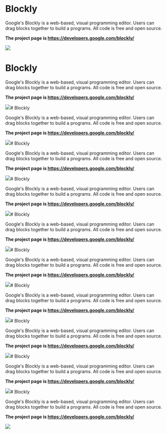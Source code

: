# Blockly

Google's Blockly is a web-based, visual programming editor.  Users can drag
blocks together to build a programs.  All code is free and open source.

**The project page is https://developers.google.com/blockly/**

![](https://developers.google.com/blockly/sample.png)
# Blockly

Google's Blockly is a web-based, visual programming editor.  Users can drag
blocks together to build a programs.  All code is free and open source.

**The project page is https://developers.google.com/blockly/**

![](https://developers.google.com/blockly/sample.png)# Blockly

Google's Blockly is a web-based, visual programming editor.  Users can drag
blocks together to build a programs.  All code is free and open source.

**The project page is https://developers.google.com/blockly/**

![](https://developers.google.com/blockly/sample.png)# Blockly

Google's Blockly is a web-based, visual programming editor.  Users can drag
blocks together to build a programs.  All code is free and open source.

**The project page is https://developers.google.com/blockly/**

![](https://developers.google.com/blockly/sample.png)# Blockly

Google's Blockly is a web-based, visual programming editor.  Users can drag
blocks together to build a programs.  All code is free and open source.

**The project page is https://developers.google.com/blockly/**

![](https://developers.google.com/blockly/sample.png)# Blockly

Google's Blockly is a web-based, visual programming editor.  Users can drag
blocks together to build a programs.  All code is free and open source.

**The project page is https://developers.google.com/blockly/**

![](https://developers.google.com/blockly/sample.png)# Blockly

Google's Blockly is a web-based, visual programming editor.  Users can drag
blocks together to build a programs.  All code is free and open source.

**The project page is https://developers.google.com/blockly/**

![](https://developers.google.com/blockly/sample.png)# Blockly

Google's Blockly is a web-based, visual programming editor.  Users can drag
blocks together to build a programs.  All code is free and open source.

**The project page is https://developers.google.com/blockly/**

![](https://developers.google.com/blockly/sample.png)# Blockly

Google's Blockly is a web-based, visual programming editor.  Users can drag
blocks together to build a programs.  All code is free and open source.

**The project page is https://developers.google.com/blockly/**

![](https://developers.google.com/blockly/sample.png)# Blockly

Google's Blockly is a web-based, visual programming editor.  Users can drag
blocks together to build a programs.  All code is free and open source.

**The project page is https://developers.google.com/blockly/**

![](https://developers.google.com/blockly/sample.png)# Blockly

Google's Blockly is a web-based, visual programming editor.  Users can drag
blocks together to build a programs.  All code is free and open source.

**The project page is https://developers.google.com/blockly/**

![](https://developers.google.com/blockly/sample.png)
